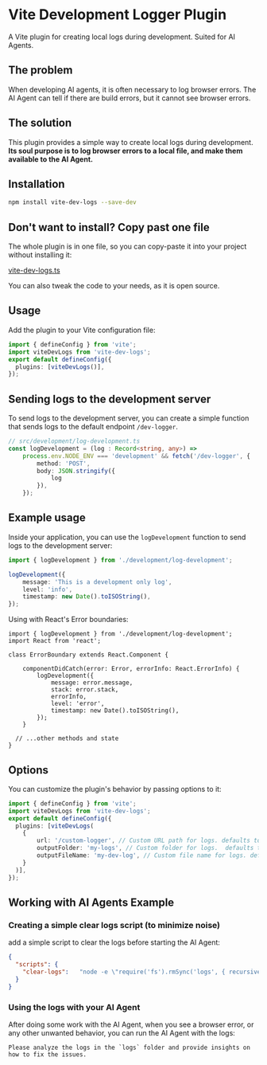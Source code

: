 # Vite Development Logger Plugin

A Vite plugin for creating local logs during development. Suited for AI Agents.

## The problem

When developing AI agents, it is often necessary to log browser errors. 
The AI Agent can tell if there are build errors, but it cannot see browser errors.


## The solution
This plugin provides a simple way to create local logs during development.
**Its soul purpose is to log browser errors to a local file, and make them available to the AI Agent.**


## Installation

```bash
npm install vite-dev-logs --save-dev
```


## Don't want to install? Copy past one file

The whole plugin is in one file, so you can copy-paste it into your project without installing it:

[vite-dev-logs.ts](https://github.com/ChenPeleg/vite-dev-logs/blob/main/src/index.ts)

You can also tweak the code to your needs, as it is open source.


## Usage

Add the plugin to your Vite configuration file:

```typescript
import { defineConfig } from 'vite';
import viteDevLogs from 'vite-dev-logs';
export default defineConfig({
  plugins: [viteDevLogs()],
});
```

## Sending logs to the development server

To send logs to the development server, you can create a simple function that sends logs to the default endpoint `/dev-logger`.

```typescript
// src/development/log-development.ts
const logDevelopment = (log : Record<string, any>) =>
    process.env.NODE_ENV === 'development' && fetch('/dev-logger', {
        method: 'POST',
        body: JSON.stringify({
            log
        }),
    });
```

## Example usage

Inside your application, you can use the `logDevelopment` function to send logs to the development server:

```typescript
import { logDevelopment } from './development/log-development';

logDevelopment({
    message: 'This is a development only log',
    level: 'info',
    timestamp: new Date().toISOString(),
});
```

Using with React's Error boundaries:

```tsx
import { logDevelopment } from './development/log-development';
import React from 'react';

class ErrorBoundary extends React.Component {
   
    componentDidCatch(error: Error, errorInfo: React.ErrorInfo) {
        logDevelopment({
            message: error.message,
            stack: error.stack,
            errorInfo,
            level: 'error',
            timestamp: new Date().toISOString(),
        });
    }
 
  // ...other methods and state
}
```

## Options

You can customize the plugin's behavior by passing options to it:

```typescript
import { defineConfig } from 'vite';
import viteDevLogs from 'vite-dev-logs';
export default defineConfig({
  plugins: [viteDevLogs(
    {
        url: '/custom-logger', // Custom URL path for logs. defaults to `/dev-logger`.
        outputFolder: 'my-logs', // Custom folder for logs.  defaults to 'logs'.
        outputFileName: 'my-dev-log', // Custom file name for logs. defaults to 'dev-log'.
    }
  )],
});
```

## Working with AI Agents Example

### Creating a simple clear logs script (to minimize noise)
add a simple script to clear the logs before starting the AI Agent:

```json 
{
  "scripts": {
    "clear-logs":   "node -e \"require('fs').rmSync('logs', { recursive: true, force: true }); require('fs').mkdirSync('logs');\"",
  }
}
```

### Using the logs with your AI Agent

After doing some work with the AI Agent, when you see a browser error, or any other unwanted behavior, you can run the AI Agent with the logs:

```prompt
Please analyze the logs in the `logs` folder and provide insights on how to fix the issues.
```

